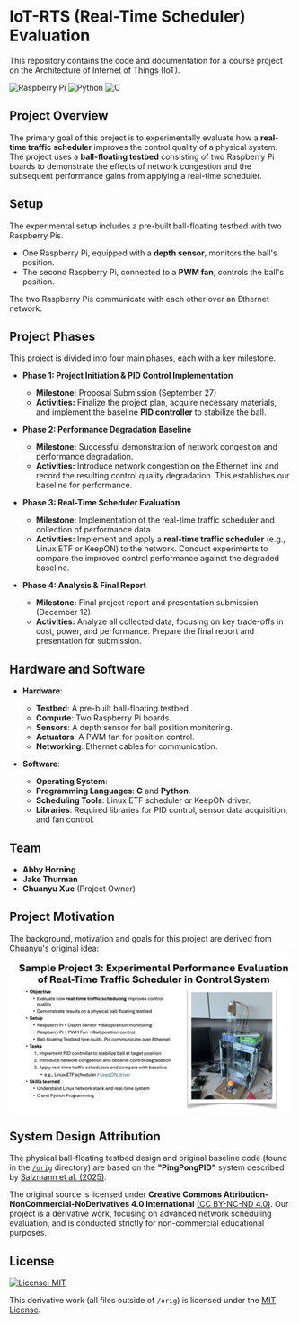 # IoT-RTS (Real-Time Scheduler) Evaluation

This repository contains the code and documentation for a course project on the Architecture of Internet of Things (IoT).

![Raspberry Pi](https://img.shields.io/badge/-Raspberry_Pi-C51A4A?style=for-the-badge&logo=Raspberry-Pi)
![Python](https://img.shields.io/badge/python-3670A0?style=for-the-badge&logo=python&logoColor=ffdd54)
![C](https://img.shields.io/badge/c-%2300599C.svg?style=for-the-badge&logo=c&logoColor=white)

## Project Overview
The primary goal of this project is to experimentally evaluate how a **real-time traffic scheduler** improves the control quality of a physical system. The project uses a **ball-floating testbed** consisting of two Raspberry Pi boards to demonstrate the effects of network congestion and the subsequent performance gains from applying a real-time scheduler.

## Setup
The experimental setup includes a pre-built ball-floating testbed with two Raspberry Pis.
* One Raspberry Pi, equipped with a **depth sensor**, monitors the ball's position.
* The second Raspberry Pi, connected to a **PWM fan**, controls the ball's position.

The two Raspberry Pis communicate with each other over an Ethernet network.

## Project Phases
This project is divided into four main phases, each with a key milestone.

* **Phase 1: Project Initiation & PID Control Implementation**
    * **Milestone:** Proposal Submission (September 27)
    * **Activities:** Finalize the project plan, acquire necessary materials, and implement the baseline **PID controller** to stabilize the ball. 

* **Phase 2: Performance Degradation Baseline**
    * **Milestone:** Successful demonstration of network congestion and performance degradation.
    * **Activities:** Introduce network congestion on the Ethernet link and record the resulting control quality degradation. This establishes our baseline for performance. 

* **Phase 3: Real-Time Scheduler Evaluation**
    * **Milestone:** Implementation of the real-time traffic scheduler and collection of performance data.
    * **Activities:** Implement and apply a **real-time traffic scheduler** (e.g., Linux ETF or KeepON) to the network. Conduct experiments to compare the improved control performance against the degraded baseline. 

* **Phase 4: Analysis & Final Report**
    * **Milestone:** Final project report and presentation submission (December 12).
    * **Activities:** Analyze all collected data, focusing on key trade-offs in cost, power, and performance. Prepare the final report and presentation for submission. 

## Hardware and Software 
* **Hardware**:
  * **Testbed**: A pre-built ball-floating testbed .
  * **Compute**: Two Raspberry Pi boards. 
  * **Sensors**: A depth sensor for ball position monitoring.
  * **Actuators**: A PWM fan for position control.
  * **Networking**: Ethernet cables for communication.

* **Software**: 
  * **Operating System**: 
  * **Programming Languages**: **C** and **Python**. 
  * **Scheduling Tools**: Linux ETF scheduler or KeepON driver.
  * **Libraries**: Required libraries for PID control, sensor data acquisition, and fan control.

## Team
* **Abby Horning**
* **Jake Thurman**
* **Chuanyu Xue** (Project Owner)

## Project Motivation
The background, motivation and goals for this project are derived from Chuanyu's original idea:  
![Sample Project Summary Description](pictures/Project_Summary_2025.png)  

## System Design Attribution

The physical ball-floating testbed design and original baseline code (found in the [`/orig`](/orig) directory) are based on the **"PingPongPID"** system described by [Salzmann et al. (2025)](https://doi.org/10.26434/chemrxiv-2025-328tk).

The original source is licensed under **Creative Commons Attribution-NonCommercial-NoDerivatives 4.0 International** [(CC BY-NC-ND 4.0)](https://creativecommons.org/licenses/by-nc-nd/4.0/). Our project is a derivative work, focusing on advanced network scheduling evaluation, and is conducted strictly for non-commercial educational purposes.

## License
[![License: MIT](https://img.shields.io/badge/License-MIT-yellow.svg)](https://opensource.org/licenses/MIT)  

This derivative work (all files outside of `/orig`) is licensed under the [MIT License](LICENSE).
